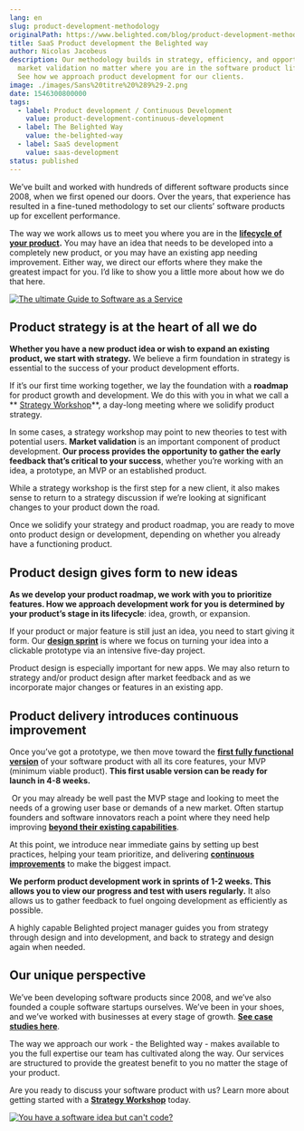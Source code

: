 ```yaml
---
lang: en
slug: product-development-methodology
originalPath: https://www.belighted.com/blog/product-development-methodology
title: SaaS Product development the Belighted way
author: Nicolas Jacobeus
description: Our methodology builds in strategy, efficiency, and opportunity for
  market validation no matter where you are in the software product life cycle.
  See how we approach product development for our clients.
image: ./images/Sans%20titre%20%289%29-2.png
date: 1546300800000
tags:
  - label: Product development / Continuous Development
    value: product-development-continuous-development
  - label: The Belighted Way
    value: the-belighted-way
  - label: SaaS development
    value: saas-development
status: published
---
```

We’ve built and worked with hundreds of different software products since 2008, when we first opened our doors. Over the years, that experience has resulted in a fine-tuned methodology to set our clients’ software products up for excellent performance.

The way we work allows us to meet you where you are in the **[lifecycle of your product](https://www.belighted.com/blog/ultimate-checklist-developing-new-software-product).** You may have an idea that needs to be developed into a completely new product, or you may have an existing app needing improvement. Either way, we direct our efforts where they make the greatest impact for you. I’d like to show you a little more about how we do that here.

[![The ultimate Guide to Software as a Service](/images/legacy-cta/axTDnlmGeCfdTR5eawUvn.png)](https://cta-redirect.hubspot.com/cta/redirect/1684659/0b551323-0d58-4d8c-882c-e42a03a01459)

Product strategy is at the heart of all we do
---------------------------------------------

**Whether you have a new product idea or wish to expand an existing product, we start with strategy.** We believe a firm foundation in strategy is essential to the success of your product development efforts.

If it’s our first time working together, we lay the foundation with a **roadmap** for product growth and development. We do this with you in what we call a ** [Strategy Workshop](//www-belighted-com.sandbox.hs-sites.com/strategy-workshop)**, a day-long meeting where we solidify product strategy.

In some cases, a strategy workshop may point to new theories to test with potential users. **Market validation** is an important component of product development. **Our process provides the opportunity to gather the early feedback that’s critical to your success**, whether you’re working with an idea, a prototype, an MVP or an established product.

While a strategy workshop is the first step for a new client, it also makes sense to return to a strategy discussion if we’re looking at significant changes to your product down the road.

Once we solidify your strategy and product roadmap, you are ready to move onto product design or development, depending on whether you already have a functioning product.

Product design gives form to new ideas
--------------------------------------

**As we develop your product roadmap, we work with you to prioritize features. How we approach development work for you is determined by your product’s stage in its lifecycle**: idea, growth, or expansion.

If your product or major feature is still just an idea, you need to start giving it form. Our **[design sprint](https://www.belighted.com/blog/how-a-design-sprint-can-accelerate-your-product-development-process)** is where we focus on turning your idea into a clickable prototype via an intensive five-day project.

Product design is especially important for new apps. We may also return to strategy and/or product design after market feedback and as we incorporate major changes or features in an existing app. 

Product delivery introduces continuous improvement
--------------------------------------------------

Once you’ve got a prototype, we then move toward the **[first fully functional version](https://www.belighted.com/blog/how-to-avoid-5-common-mvp-development-mistakes)** of your software product with all its core features, your MVP (minimum viable product). **This first usable version can be ready for launch in 4-8 weeks.**

 Or you may already be well past the MVP stage and looking to meet the needs of a growing user base or demands of a new market. Often startup founders and software innovators reach a point where they need help improving **[beyond their existing capabilities](https://www.belighted.com/blog/8-questions-to-ask-before-hiring-app-development-companies)**.

At this point, we introduce near immediate gains by setting up best practices, helping your team prioritize, and delivering **[continuous improvements](https://www.belighted.com/blog/continuous-delivery-startups)** to make the biggest impact.

**We perform product development work in sprints of 1-2 weeks. This allows you to view our progress and test with users regularly.** It also allows us to gather feedback to fuel ongoing development as efficiently as possible.

A highly capable Belighted project manager guides you from strategy through design and into development, and back to strategy and design again when needed.  

Our unique perspective
----------------------

We’ve been developing software products since 2008, and we’ve also founded a couple software startups ourselves. We’ve been in your shoes, and we’ve worked with businesses at every stage of growth. **[See case studies here](https://www.belighted.com/case-studies)**.

The way we approach our work - the Belighted way - makes available to you the full expertise our team has cultivated along the way. Our services are structured to provide the greatest benefit to you no matter the stage of your product.

Are you ready to discuss your software product with us? Learn more about getting started with a **[Strategy Workshop](//www-belighted-com.sandbox.hs-sites.com/strategy-workshop)** today.  
  
[![You have a software idea but can't code?](/images/legacy-cta/2r_muYcfC0X7-yUFIS_kd.png)](https://cta-redirect.hubspot.com/cta/redirect/1684659/2a757af5-8c70-4e5b-bd84-3e0c399fa61d)